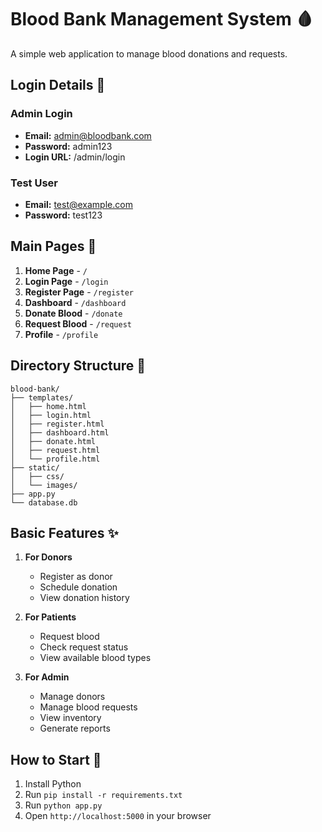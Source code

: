 # Blood Bank Management System 🩸

A simple web application to manage blood donations and requests.

## Login Details 🔑

### Admin Login
- **Email:** admin@bloodbank.com
- **Password:** admin123
- **Login URL:** /admin/login

### Test User
- **Email:** test@example.com
- **Password:** test123

## Main Pages 📄

1. **Home Page** - `/`
2. **Login Page** - `/login`
3. **Register Page** - `/register`
4. **Dashboard** - `/dashboard`
5. **Donate Blood** - `/donate`
6. **Request Blood** - `/request`
7. **Profile** - `/profile`

## Directory Structure 📁

```
blood-bank/
├── templates/
│   ├── home.html
│   ├── login.html
│   ├── register.html
│   ├── dashboard.html
│   ├── donate.html
│   ├── request.html
│   └── profile.html
├── static/
│   ├── css/
│   └── images/
├── app.py
└── database.db
```

## Basic Features ✨

1. **For Donors**
   - Register as donor
   - Schedule donation
   - View donation history

2. **For Patients**
   - Request blood
   - Check request status
   - View available blood types

3. **For Admin**
   - Manage donors
   - Manage blood requests
   - View inventory
   - Generate reports

## How to Start 🚀

1. Install Python
2. Run `pip install -r requirements.txt`
3. Run `python app.py`
4. Open `http://localhost:5000` in your browser